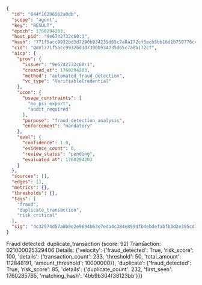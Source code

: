 ```json
{
  "id": "844f16296562a0db",
  "scope": "agent",
  "key": "RESULT",
  "epoch": 1760294203,
  "host_pid": "9e6742732c60:1",
  "hash": "771f5acc9932bd3d7390b934235d65c7a8a172cf5ecb5bb16d1b759776ccb942",
  "cid": "QmV1771f5acc9932bd3d7390b934235d65c7a8a172cf",
  "aicp": {
    "prov": {
      "issuer": "9e6742732c60:1",
      "created_at": 1760294203,
      "method": "automated_fraud_detection",
      "vc_type": "VerifiableCredential"
    },
    "ucon": {
      "usage_constraints": [
        "no_pii_export",
        "audit_required"
      ],
      "purpose": "fraud_detection_analysis",
      "enforcement": "mandatory"
    },
    "eval": {
      "confidence": 1.0,
      "evidence_count": 0,
      "review_status": "pending",
      "evaluated_at": 1760294203
    }
  },
  "sources": [],
  "edges": [],
  "metrics": {},
  "thresholds": {},
  "tags": [
    "fraud",
    "duplicate_transaction",
    "risk_critical"
  ],
  "sig": "4c32974d57a0b0e2e9694b63e7eda4c384e899dfb4ebdefabfb3d2e395cd1d65"
}
```

Fraud detected: duplicate_transaction (score: 92)
Transaction: 021000025329406
Details: {'velocity': {'fraud_detected': True, 'risk_score': 100, 'details': {'transaction_count': 233, 'threshold': 50, 'total_amount': 112848191, 'amount_threshold': 10000000}}, 'duplicate': {'fraud_detected': True, 'risk_score': 85, 'details': {'duplicate_count': 232, 'first_seen': 1760285765, 'matching_hash': '4bb9b304f38123bb'}}}
